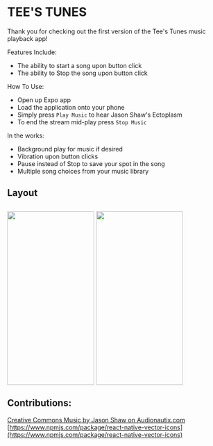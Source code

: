 # TEE'S TUNES 
Thank you for checking out the first version of the Tee's Tunes music playback app!

Features Include:

- The ability to start a song upon button click
- The ability to Stop the song upon button click

How To Use:

- Open up Expo app 
- Load the application onto your phone
- Simply press `Play Music` to hear Jason Shaw's Ectoplasm
- To end the stream mid-play press `Stop Music`

In the works:

- Background play for music if desired
- Vibration upon button clicks
- Pause instead of Stop to save your spot in the song
- Multiple song choices from your music library

<h2>Layout<h2>
<a href="url"><img src="https://user-images.githubusercontent.com/90294860/168856844-1b9eab50-a139-4c25-a910-210b4166efcc.jpeg" align="center" height="400" width="200" ></a>
<a href="url"><img src="https://user-images.githubusercontent.com/90294860/168857589-90d4388c-bb8d-4a9e-af6c-8e5c134f5158.jpeg" align="center" height="400" width="200" ></a>

## Contributions:

<a href="https://audionautix.com/">Creative Commons Music by Jason Shaw on Audionautix.com</a>
[https://www.npmjs.com/package/react-native-vector-icons](https://www.npmjs.com/package/react-native-vector-icons)
